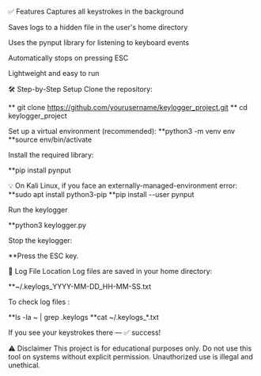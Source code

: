✅ Features
Captures all keystrokes in the background

Saves logs to a hidden file in the user's home directory

Uses the pynput library for listening to keyboard events

Automatically stops on pressing ESC

Lightweight and easy to run

🛠️ Step-by-Step Setup
Clone the repository:

**  git clone https://github.com/yourusername/keylogger_project.git
**  cd keylogger_project

Set up a virtual environment (recommended):
**python3 -m venv env
**source env/bin/activate

Install the required library:

**pip install pynput

💡 On Kali Linux, if you face an externally-managed-environment error:
**sudo apt install python3-pip
**pip install --user pynput

Run the keylogger

**python3 keylogger.py

Stop the keylogger:

**Press the ESC key.

📂 Log File Location
Log files are saved in your home directory:

**~/.keylogs_YYYY-MM-DD_HH-MM-SS.txt

To check log files :

**ls -la ~ | grep .keylogs
**cat ~/.keylogs_*.txt

If you see your keystrokes there — ✅ success!

⚠️ Disclaimer
This project is for educational purposes only.
Do not use this tool on systems without explicit permission.
Unauthorized use is illegal and unethical.
